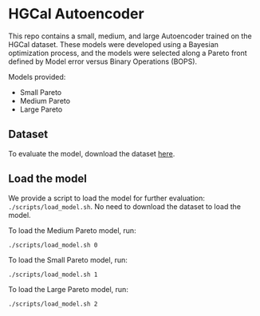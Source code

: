 # HGCal Autoencoder
This repo contains a small, medium, and large Autoencoder trained on the HGCal dataset.
These models were developed using a Bayesian optimization process, and the models were selected along a Pareto front defined by Model error versus Binary Operations (BOPS). 

Models provided:
* Small Pareto
* Medium Pareto
* Large Pareto

## Dataset
To evaluate the model, download the dataset [here](https://cseweb.ucsd.edu/~oweng/hgcal_dataset/).

## Load the model
We provide a script to load the model for further evaluation: `./scripts/load_model.sh`. 
No need to download the dataset to load the model.

To load the Medium Pareto model, run:
```
./scripts/load_model.sh 0
```

To load the Small Pareto model, run:
```
./scripts/load_model.sh 1
```

To load the Large Pareto model, run:
```
./scripts/load_model.sh 2
```